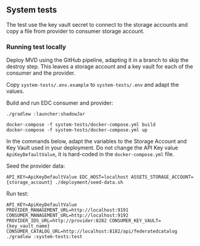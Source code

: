 ## System tests

The test use the key vault secret to connect to the storage accounts and copy a file
from provider to consumer storage account.

### Running test locally

Deploy MVD using the GitHub pipeline, adapting it in a branch to skip the destroy step.
This leaves a storage account and a key vault for each of the consumer and the provider.

Copy `system-tests/.env.example` to `system-tests/.env` and adapt the values.

Build and run EDC consumer and provider:

```
./gradlew :launcher:shadowJar

docker-compose -f system-tests/docker-compose.yml build
docker-compose -f system-tests/docker-compose.yml up
```

In the commands below, adapt the variables to the Storage Account and Key Vault used in your deployment. Do not change the API Key value `ApiKeyDefaultValue`, it is hard-coded in the `docker-compose.yml` file.

Seed the provider data:
```
API_KEY=ApiKeyDefaultValue EDC_HOST=localhost ASSETS_STORAGE_ACCOUNT={storage_account} ./deployment/seed-data.sh
```

Run test:
```
API_KEY=ApiKeyDefaultValue PROVIDER_MANAGEMENT_URL=http://localhost:9191 CONSUMER_MANAGEMENT_URL=http://localhost:9192 PROVIDER_IDS_URL=http://provider:8282 CONSUMER_KEY_VAULT={key_vault_name} CONSUMER_CATALOG_URL=http://localhost:8182/api/federatedcatalog ./gradlew :system-tests:test
```
